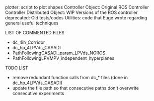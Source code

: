 plotter: script to plot shapes
Controller Object: Original ROS Controller
Controller Distributed Object: WIP Versions of the ROS controller 
deprecated: Old tests/codes 
Utilities: code that Euge wrote regarding general useful techniques 

LIST OF COMMENTED FILES 

* dc_4ih_Corridor
* dc_hp_4LPVds_CASADI
* PathFollowingCASADI_param_LPVds_NOROS
* PathFollowingLPVMPV_independent_hyperplanes

TODO LIST  
* remove redundant function calls from dc_* files (done in dc_hp_4LPVds_CASADI)
* update the file path so that consecutive paths don't overwrite consecutive experiments 
